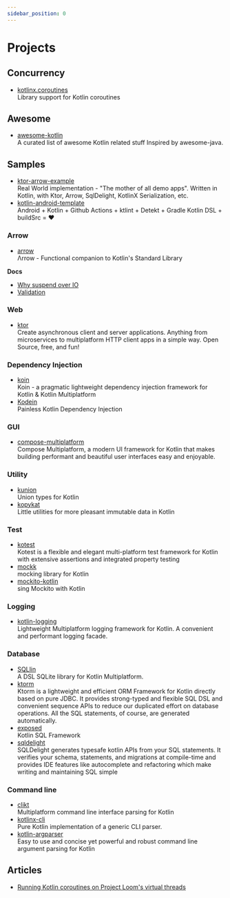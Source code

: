 ```yaml
---
sidebar_position: 0
---
```


# Projects

## Concurrency

- [kotlinx.coroutines](https://github.com/Kotlin/kotlinx.coroutines)
  <br/>Library support for Kotlin coroutines

## Awesome

- [awesome-kotlin](https://github.com/KotlinBy/awesome-kotlin)
  <br/>A curated list of awesome Kotlin related stuff Inspired by awesome-java.

## Samples

- [ktor-arrow-example](https://github.com/nomisRev/ktor-arrow-example)
  <br/>Real World implementation - "The mother of all demo apps". Written in Kotlin, with Ktor, Arrow, SqlDelight,
  KotlinX Serialization, etc.
- [kotlin-android-template](https://github.com/cortinico/kotlin-android-template)
  <br/>Android + Kotlin + Github Actions + ktlint + Detekt + Gradle Kotlin DSL + buildSrc = ❤️

### Arrow

- [arrow](https://github.com/arrow-kt/arrow)
  <br/>Λrrow - Functional companion to Kotlin's Standard Library

**Docs**

- [Why suspend over IO](https://arrow-kt.io/learn/design/suspend-io/)
- [Validation](https://arrow-kt.io/learn/typed-errors/validation/)

### Web

- [ktor](https://ktor.io/)
  <br/>Create asynchronous client and server applications. Anything from microservices to multiplatform HTTP client apps
  in a simple way. Open Source, free, and fun!

### Dependency Injection

- [koin](https://github.com/InsertKoinIO/koin)
  <br/>Koin - a pragmatic lightweight dependency injection framework for Kotlin & Kotlin Multiplatform
- [Kodein](https://kosi-libs.org/)
  <br/>Painless Kotlin Dependency Injection

### GUI

- [compose-multiplatform](https://github.com/JetBrains/compose-multiplatform)
  <br/>Compose Multiplatform, a modern UI framework for Kotlin that makes building performant and beautiful user
  interfaces easy and enjoyable.

### Utility

- [kunion](https://github.com/renatoathaydes/kunion)
  <br/>Union types for Kotlin
- [kopykat](https://github.com/kopykat-kt/kopykat)
  <br/>Little utilities for more pleasant immutable data in Kotlin

### Test

- [kotest](https://kotest.io/)
  <br/>Kotest is a flexible and elegant multi-platform test framework for Kotlin with extensive assertions and
  integrated property testing
- [mockk](https://mockk.io/)
  <br/>mocking library for Kotlin
- [mockito-kotlin](https://github.com/mockito/mockito-kotlin)
  <br/>sing Mockito with Kotlin

### Logging

- [kotlin-logging](https://github.com/oshai/kotlin-logging)
  <br/>Lightweight Multiplatform logging framework for Kotlin. A convenient and performant logging facade.

### Database

- [SQLlin](https://github.com/ctripcorp/SQLlin)
  <br/>A DSL SQLite library for Kotlin Multiplatform.
- [ktorm](https://www.ktorm.org/)
  <br/>Ktorm is a lightweight and efficient ORM Framework for Kotlin directly based on pure JDBC. It provides
  strong-typed and flexible SQL DSL and convenient sequence APIs to reduce our duplicated effort on database operations.
  All the SQL statements, of course, are generated automatically.
- [exposed](https://github.com/JetBrains/Exposed)
  <br/>Kotlin SQL Framework
- [sqldelight](https://cashapp.github.io/sqldelightSQLDelight)
  <br/>SQLDelight generates typesafe kotlin APIs from your SQL statements. It verifies your schema, statements, and
  migrations at compile-time and provides IDE features like autocomplete and refactoring which make writing and
  maintaining SQL simple

### Command line

- [clikt](https://github.com/ajalt/clikt)
  <br/>Multiplatform command line interface parsing for Kotlin
- [kotlinx-cli](https://github.com/Kotlin/kotlinx-cli)
  <br/>Pure Kotlin implementation of a generic CLI parser.
- [kotlin-argparser](https://github.com/xenomachina/kotlin-argparser)
  <br/>Easy to use and concise yet powerful and robust command line argument parsing for Kotlin

## Articles

- [Running Kotlin coroutines on Project Loom's virtual threads](https://kt.academy/article/dispatcher-loom)